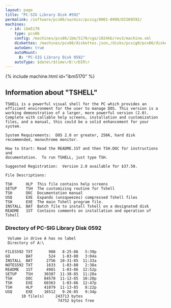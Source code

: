 ```yaml
---
layout: page
title: "PC-SIG Library Disk #592"
permalink: /software/pcx86/sw/misc/pcsig/0001-0999/DISK0592/
machines:
  - id: ibm5170
    type: pcx86
    config: /machines/pcx86/ibm/5170/cga/1024kb/rev3/machine.xml
    diskettes: /machines/pcx86/diskettes.json,/disks/pcsig0/pcx86/diskettes.json
    autoGen: true
    autoMount:
      B: "PC-SIG Library Disk 0592"
    autoType: $date\r$time\rB:\rDIR\r
---
```


{% include machine.html id="ibm5170" %}

## Information about "TSHELL"

    TSHELL is a powerful visual shell for the PC which provides an
    efficient environment for the user to manage DOS. This version is a
    working demonstration of a larger, more powerful version (2.0).
    Complete with callable help screens, installation and customization
    files, and a manual, this could be a solid enhancement for your system.
    
    System Requirements:  DOS 2.0 or greater, 256K, hard disk
    recommended, monochrome monitor.
    
    How to Start: Read the README.1ST and then TSH.DOC for instructions and
    documentation.  To run TSHELL, just type TSH.
    
    Suggested Registration:  Version 2.0 available for $37.50.
    
    File Descriptions:
    
    TSH      HLP  This file contains help screens
    SETUP    TSH  The customizing routine for Tshell
    TSH      DOC  Documentation manual
    USQ      EXE  Expands (unsqueezes) compressed Tshell files
    TSH      EXE  The main Tshell program file.
    INSTALL  BAT  Batch file to install Tshell on a designated disk
    README   1ST  Contains comments on installation and operation of Tshell

### Directory of PC-SIG Library Disk 0592

     Volume in drive A has no label
     Directory of A:\

    FILES592 TXT       908   8-25-86   5:39p
    GO       BAT       524   1-03-80   3:04a
    INSTALL  BAT      2756  10-31-85  11:33a
    NOTES592 TXT      1633   1-03-80   2:38a
    README   1ST      4981   1-03-86  12:52p
    SETUP    TSH     30387  11-30-85  11:20a
    TSH      DOC     84570  11-12-85  10:20p
    TSH      EXE     60363   1-03-86  12:47p
    TSH      HLP     41079  11-13-85   8:22p
    USQ      EXE     16512   9-26-85   9:34p
           10 file(s)     243713 bytes
                           74752 bytes free
